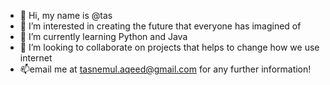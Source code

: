- 👋 Hi, my name is @tas
- 👀 I’m interested in creating the future that everyone has imagined of
- 🌱 I’m currently learning Python and Java 
- 💞️ I’m looking to collaborate on projects that helps to change how we use internet 
- 📫email me at tasnemul.aqeed@gmail.com for any further information!

<!---
Tasnemul/Tasnemul is a ✨ special ✨ repository because its `README.md` (this file) appears on your GitHub profile.
You can click the Preview link to take a look at your changes.
--->
